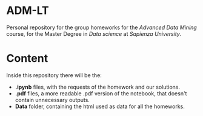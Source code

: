 # ADM-LT

Personal repository for the group homeworks for the *Advanced Data Mining* course, for the Master Degree in *Data science* at *Sapienza University*.

# Content

Inside this repository there will be the:

- **.ipynb** files, with the requests of the homework and our solutions.
- **.pdf** files, a more readable .pdf version of the notebook, that doesn't contain unnecessary outputs.
- **Data** folder, containing the html used as data for all the homeworks.
